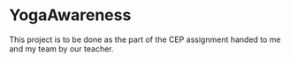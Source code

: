 # YogaAwareness
This project is to be done as the part of the CEP assignment handed to me and my team by our teacher. 
